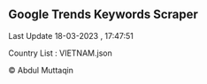 

## Google Trends Keywords Scraper 
 
Last Update 18-03-2023 , 17:47:51

Country List :
VIETNAM.json



© Abdul Muttaqin 
